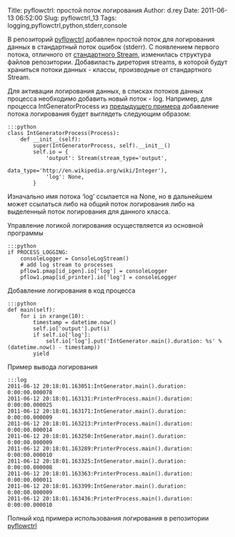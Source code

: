 Title: pyflowctrl: простой поток логирования
Author: d.rey
Date: 2011-06-13 06:52:00
Slug: pyflowctrl_13
Tags: logging,pyflowctrl,python,stderr,console

В репозиторий [pyflowctrl](http://code.google.com/p/sources-ownport/source/browse/pyflowctrl) добавлен простой поток для логирования данных в стандартный поток ошибок (stderr). С появлением первого потока, отличного от [стандартного Stream](http://code.google.com/p/sources-ownport/source/browse/pyflowctrl/core2.py), изменилась структура файлов репозитории. Добавиласть диретория streams, в которой будут храниться потоки данных - классы, производные от стандартного Stream.

Для активации логирования данных, в списках потоков данных процесса необходимо добавить новый поток - log. Например, для процесса IntGeneratorProcess из [предыдущего примера](http://code.google.com/p/sources-ownport/source/browse/pyflowctrl/examples/example2.py) добавление потока логирования будет выглядеть следующим образом:

    :::python
    class IntGeneratorProcess(Process):
        def __init__(self):
            super(IntGeneratorProcess, self).__init__()
            self.io = {
                'output': Stream(stream_type='output',
                                 data_type='http://en.wikipedia.org/wiki/Integer'),
                'log': None,
            }
            
Изначально имя потока ‘log’ ссылается на None,  но в дальнейшем может ссылаться либо на общий поток логирования либо на выделенный поток логирования для данного класса.

Управление логикой логирования осуществляется из основной программы

    :::python
    if PROCESS_LOGGING:
        consoleLogger = ConsoleLogStream()
        # add log stream to processes
        pflow1.pmap[id_igen].io['log'] = consoleLogger
        pflow1.pmap[id_printer].io['log'] = consoleLogger
        
Добавление логирования в код процесса 

    :::python
    def main(self):
        for i in xrange(10):
            timestamp = datetime.now()
            self.io['output'].put(i)
            if self.io['log']:
                self.io['log'].put('IntGenerator.main().duration: %s' % (datetime.now() - timestamp))
            yield

Пример вывода логирования 

    :::log
    2011-06-12 20:18:01.163051:IntGenerator.main().duration: 0:00:00.000078
    2011-06-12 20:18:01.163131:PrinterProcess.main().duration: 0:00:00.000025
    2011-06-12 20:18:01.163171:IntGenerator.main().duration: 0:00:00.000009
    2011-06-12 20:18:01.163213:PrinterProcess.main().duration: 0:00:00.000014
    2011-06-12 20:18:01.163250:IntGenerator.main().duration: 0:00:00.000009
    2011-06-12 20:18:01.163289:PrinterProcess.main().duration: 0:00:00.000010
    2011-06-12 20:18:01.163325:IntGenerator.main().duration: 0:00:00.000008
    2011-06-12 20:18:01.163363:PrinterProcess.main().duration: 0:00:00.000011
    2011-06-12 20:18:01.163399:IntGenerator.main().duration: 0:00:00.000009
    2011-06-12 20:18:01.163436:PrinterProcess.main().duration: 0:00:00.000010

Полный код примера использования логирования в репозитории [pyflowctrl](http://code.google.com/p/sources-ownport/source/browse/pyflowctrl/examples/example3.py)

